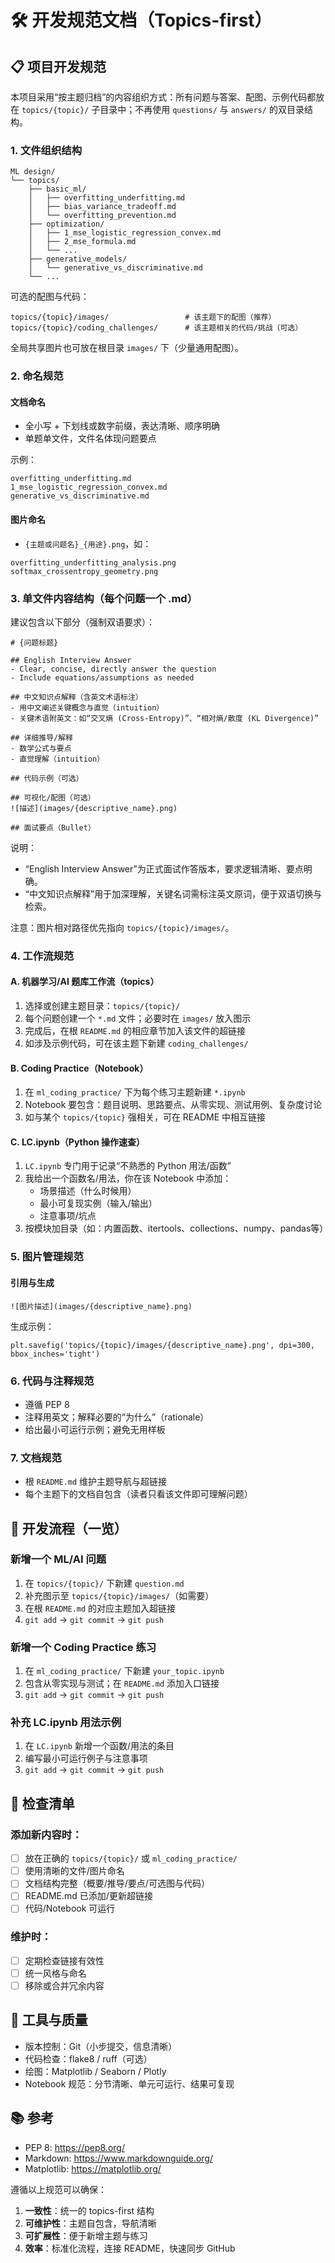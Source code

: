 # 🛠️ 开发规范文档（Topics-first）

## 📋 项目开发规范

本项目采用“按主题归档”的内容组织方式：所有问题与答案、配图、示例代码都放在 `topics/{topic}/` 子目录中；不再使用 `questions/` 与 `answers/` 的双目录结构。

### 1. 文件组织结构

```
ML design/
└── topics/
    ├── basic_ml/
    │   ├── overfitting_underfitting.md
    │   ├── bias_variance_tradeoff.md
    │   └── overfitting_prevention.md
    ├── optimization/
    │   ├── 1_mse_logistic_regression_convex.md
    │   ├── 2_mse_formula.md
    │   └── ...
    ├── generative_models/
    │   └── generative_vs_discriminative.md
    └── ...
```

可选的配图与代码：
```
topics/{topic}/images/                 # 该主题下的配图（推荐）
topics/{topic}/coding_challenges/      # 该主题相关的代码/挑战（可选）
```

全局共享图片也可放在根目录 `images/` 下（少量通用配图）。

### 2. 命名规范

#### 文档命名
- 全小写 + 下划线或数字前缀，表达清晰、顺序明确
- 单题单文件，文件名体现问题要点

示例：
```
overfitting_underfitting.md
1_mse_logistic_regression_convex.md
generative_vs_discriminative.md
```

#### 图片命名
- `{主题或问题名}_{用途}.png`，如：
```
overfitting_underfitting_analysis.png
softmax_crossentropy_geometry.png
```

### 3. 单文件内容结构（每个问题一个 .md）

建议包含以下部分（强制双语要求）：
```
# {问题标题}

## English Interview Answer
- Clear, concise, directly answer the question
- Include equations/assumptions as needed

## 中文知识点解释（含英文术语标注）
- 用中文阐述关键概念与直觉（intuition）
- 关键术语附英文：如“交叉熵 (Cross-Entropy)”、“相对熵/散度 (KL Divergence)”

## 详细推导/解释
- 数学公式与要点
- 直觉理解（intuition）

## 代码示例（可选）

## 可视化/配图（可选）
![描述](images/{descriptive_name}.png)

## 面试要点（Bullet）
```

说明：
- “English Interview Answer”为正式面试作答版本，要求逻辑清晰、要点明确。
- “中文知识点解释”用于加深理解，关键名词需标注英文原词，便于双语切换与检索。

注意：图片相对路径优先指向 `topics/{topic}/images/`。

### 4. 工作流规范

#### A. 机器学习/AI 题库工作流（topics）
1. 选择或创建主题目录：`topics/{topic}/`
2. 每个问题创建一个 `*.md` 文件；必要时在 `images/` 放入图示
3. 完成后，在根 `README.md` 的相应章节加入该文件的超链接
4. 如涉及示例代码，可在该主题下新建 `coding_challenges/`

#### B. Coding Practice（Notebook）
1. 在 `ml_coding_practice/` 下为每个练习主题新建 `*.ipynb`
2. Notebook 要包含：题目说明、思路要点、从零实现、测试用例、复杂度讨论
3. 如与某个 `topics/{topic}` 强相关，可在 README 中相互链接

#### C. LC.ipynb（Python 操作速查）
1. `LC.ipynb` 专门用于记录“不熟悉的 Python 用法/函数”
2. 我给出一个函数名/用法，你在该 Notebook 中添加：
   - 场景描述（什么时候用）
   - 最小可复现实例（输入/输出）
   - 注意事项/坑点
3. 按模块加目录（如：内置函数、itertools、collections、numpy、pandas等）

### 5. 图片管理规范

#### 引用与生成
```
![图片描述](images/{descriptive_name}.png)
```

生成示例：
```
plt.savefig('topics/{topic}/images/{descriptive_name}.png', dpi=300, bbox_inches='tight')
```

### 6. 代码与注释规范
- 遵循 PEP 8
- 注释用英文；解释必要的“为什么”（rationale）
- 给出最小可运行示例；避免无用样板

### 7. 文档规范
- 根 `README.md` 维护主题导航与超链接
- 每个主题下的文档自包含（读者只看该文件即可理解问题）

## 🎯 开发流程（一览）

### 新增一个 ML/AI 问题
1. 在 `topics/{topic}/` 下新建 `question.md`
2. 补充图示至 `topics/{topic}/images/`（如需要）
3. 在根 `README.md` 的对应主题加入超链接
4. `git add` → `git commit` → `git push`

### 新增一个 Coding Practice 练习
1. 在 `ml_coding_practice/` 下新建 `your_topic.ipynb`
2. 包含从零实现与测试；在 `README.md` 添加入口链接
3. `git add` → `git commit` → `git push`

### 补充 LC.ipynb 用法示例
1. 在 `LC.ipynb` 新增一个函数/用法的条目
2. 编写最小可运行例子与注意事项
3. `git add` → `git commit` → `git push`

## 📝 检查清单

### 添加新内容时：
- [ ] 放在正确的 `topics/{topic}/` 或 `ml_coding_practice/`
- [ ] 使用清晰的文件/图片命名
- [ ] 文档结构完整（概要/推导/要点/可选图与代码）
- [ ] README.md 已添加/更新超链接
- [ ] 代码/Notebook 可运行

### 维护时：
- [ ] 定期检查链接有效性
- [ ] 统一风格与命名
- [ ] 移除或合并冗余内容

## 🔧 工具与质量
- 版本控制：Git（小步提交，信息清晰）
- 代码检查：flake8 / ruff（可选）
- 绘图：Matplotlib / Seaborn / Plotly
- Notebook 规范：分节清晰、单元可运行、结果可复现

## 📚 参考
- PEP 8: https://pep8.org/
- Markdown: https://www.markdownguide.org/
- Matplotlib: https://matplotlib.org/

遵循以上规范可以确保：
1. **一致性**：统一的 topics-first 结构
2. **可维护性**：主题自包含，导航清晰
3. **可扩展性**：便于新增主题与练习
4. **效率**：标准化流程，连接 README，快速同步 GitHub
